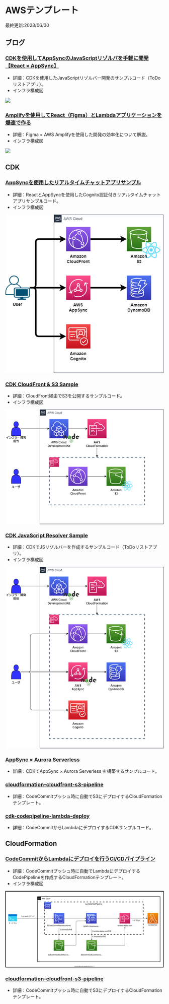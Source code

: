 # AWSテンプレート
最終更新:2023/06/30

## ブログ

### [CDKを使用してAppSyncのJavaScriptリゾルバを手軽に開発【React × AppSync】](https://qiita.com/ryome/items/07898916c9cfff0080ab)

- 詳細：CDKを使用したJavaScriptリゾルバー開発のサンプルコード（ToDoリストアプリ）。
- インフラ構成図

![](https://camo.qiitausercontent.com/b1bb639ef2b059d31cccf7115917380c4f1ad22a/68747470733a2f2f71696974612d696d6167652d73746f72652e73332e61702d6e6f727468656173742d312e616d617a6f6e6177732e636f6d2f302f3434393836372f65363261373461342d663931392d323735392d633862662d3062386662376363383030632e706e67)

### [Amplifyを使用してReact（Figma）とLambdaアプリケーションを爆速で作る](https://qiita.com/ryome/items/e70f7d192efa67524df9)

- 詳細：Figma × AWS Amplifyを使用した開発の効率化について解説。
- インフラ構成図

![](https://camo.qiitausercontent.com/fafec2bffbb95ab09bb9f7c44aa54e4a1250bd5f/68747470733a2f2f71696974612d696d6167652d73746f72652e73332e61702d6e6f727468656173742d312e616d617a6f6e6177732e636f6d2f302f3434393836372f33323631386335382d616633312d353762322d313539392d3461316634323961663133622e706e67)


## CDK

### [AppSyncを使用したリアルタイムチャットアプリサンプル](https://github.com/ryomeblog/realtime_chat_appsync)

- 詳細：ReactとAppSyncを使用したCognito認証付きリアルタイムチャットアプリサンプルコード。
- インフラ構成図

![](https://github.com/ryomeblog/realtime_chat_appsync/blob/master/img/infrastructure.drawio.png)

### [CDK CloudFront & S3 Sample](https://github.com/ryomeblog/cdk-cloudfront-s3-sample)

- 詳細：CloudFront経由でS3を公開するサンプルコード。
- インフラ構成図

![](https://github.com/ryomeblog/cdk-cloudfront-s3-sample/blob/master/img/infrastructure.drawio.png)


### [CDK JavaScript Resolver Sample](https://github.com/ryomeblog/cdk-js-resolvers-sample)

- 詳細：CDKでJSリゾルバーを作成するサンプルコード（ToDoリストアプリ）。
- インフラ構成図

![](https://github.com/ryomeblog/cdk-js-resolvers-sample/blob/master/img/infrastructure.drawio.png)

### [AppSync × Aurora Serverless](https://github.com/ryomeblog/cdk_aurora_appsync)

- 詳細：CDKでAppSync × Aurora Serverless を構築するサンプルコード。

### [cloudformation-cloudfront-s3-pipeline](https://github.com/ryomeblog/cloudformation-cloudfront-s3-pipeline)

- 詳細：CodeCommitプッシュ時に自動でS3にデプロイするCloudFormationテンプレート。

### [cdk-codepipeline-lambda-deploy](https://github.com/ryomeblog/cdk-codepipeline-lambda-deploy)

- 詳細：CodeCommitからLambdaにデプロイするCDKサンプルコード。

## CloudFormation

### [CodeCommitからLambdaにデプロイを行うCI/CDパイプライン](https://github.com/ryomeblog/lambda-test-cfn-pipeline)

- 詳細：CodeCommitプッシュ時に自動でLambdaにデプロイするCodePipelineを作成するCloudFormationテンプレート。
- インフラ構成図

![](https://github.com/ryomeblog/lambda-test-cfn-pipeline/blob/master/infrastructure.drawio.svg)

### [cloudformation-cloudfront-s3-pipeline](https://github.com/ryomeblog/cloudformation-cloudfront-s3-pipeline)

- 詳細：CodeCommitプッシュ時に自動でS3にデプロイするCloudFormationテンプレート。


